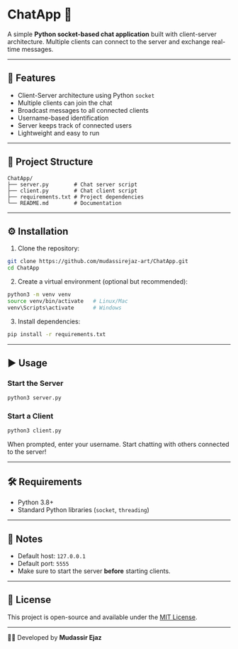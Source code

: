 # ChatApp 💬

A simple **Python socket-based chat application** built with client-server architecture. Multiple clients can connect to the server and exchange real-time messages.

---

## 🚀 Features

* Client-Server architecture using Python `socket`
* Multiple clients can join the chat
* Broadcast messages to all connected clients
* Username-based identification
* Server keeps track of connected users
* Lightweight and easy to run

---

## 📂 Project Structure

```
ChatApp/
├── server.py        # Chat server script
├── client.py        # Chat client script
├── requirements.txt # Project dependencies
└── README.md        # Documentation
```

---

## ⚙️ Installation

1. Clone the repository:

```bash
git clone https://github.com/mudassirejaz-art/ChatApp.git
cd ChatApp
```

2. Create a virtual environment (optional but recommended):

```bash
python3 -m venv venv
source venv/bin/activate   # Linux/Mac
venv\Scripts\activate      # Windows
```

3. Install dependencies:

```bash
pip install -r requirements.txt
```

---

## ▶️ Usage

### Start the Server

```bash
python3 server.py
```

### Start a Client

```bash
python3 client.py
```

When prompted, enter your username. Start chatting with others connected to the server!

---

## 🛠 Requirements

* Python 3.8+
* Standard Python libraries (`socket`, `threading`)

---

## 📌 Notes

* Default host: `127.0.0.1`
* Default port: `5555`
* Make sure to start the server **before** starting clients.

---

## 📜 License

This project is open-source and available under the [MIT License](LICENSE).

---

👨‍💻 Developed by **Mudassir Ejaz**
